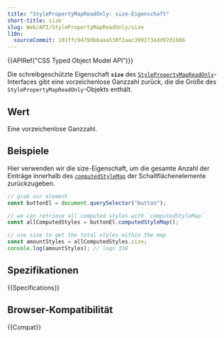 ```yaml
---
title: "StylePropertyMapReadOnly: size-Eigenschaft"
short-title: size
slug: Web/API/StylePropertyMapReadOnly/size
l10n:
  sourceCommit: 101ffc9479db6aaa530f2aac3992734dd97d1b86
---
```


{{APIRef("CSS Typed Object Model API")}}

Die schreibgeschützte Eigenschaft **`size`** des [`StylePropertyMapReadOnly`](/de/docs/Web/API/StylePropertyMapReadOnly)-Interfaces gibt eine vorzeichenlose Ganzzahl zurück, die die Größe des `StylePropertyMapReadOnly`-Objekts enthält.

## Wert

Eine vorzeichenlose Ganzzahl.

## Beispiele

Hier verwenden wir die size-Eigenschaft, um die gesamte Anzahl der Einträge innerhalb des [`computedStyleMap`](/de/docs/Web/API/Element/computedStyleMap) der Schaltflächenelemente zurückzugeben.

```js
// grab our element
const buttonEl = document.querySelector("button");

// we can retrieve all computed styles with `computedStyleMap`
const allComputedStyles = buttonEl.computedStyleMap();

// use size to get the total styles within the map
const amountStyles = allComputedStyles.size;
console.log(amountStyles); // logs 338
```

## Spezifikationen

{{Specifications}}

## Browser-Kompatibilität

{{Compat}}
